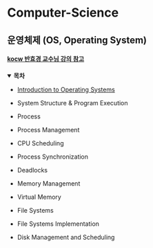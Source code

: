 # Computer-Science

## 운영체제 (OS, Operating System)

#### [kocw 반효경 교수님 강의 참고](http://www.kocw.net/home/search/kemView.do?kemId=1046323)

<details open>
<summary><b>목차</b></summary>
<div markdown="1">

- [Introduction to Operating Systems](./Operating_System/Introduction_to_Operating_System.md)

- System Structure & Program Execution

- Process

- Process Management

- CPU Scheduling

- Process Synchronization

- Deadlocks

- Memory Management

- Virtual Memory

- File Systems

- File Systems Implementation

- Disk Management and Scheduling

</div>
</details>
